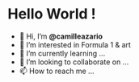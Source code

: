# Hello World !



- 👋 Hi, I’m **@camilleazario**
- 👀 I’m interested in Formula 1 & art
- 🌱 I’m currently learning ...
- 💞️ I’m looking to collaborate on ...
- 📫 How to reach me ...

<!---
camilleazario/camilleazario is a ✨ special ✨ repository because its `README.md` (this file) appears on your GitHub profile.
You can click the Preview link to take a look at your changes.
--->
